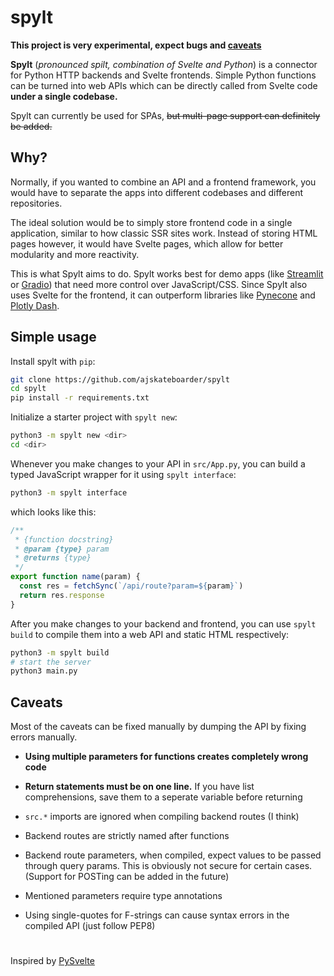 # spylt

**This project is very experimental, expect bugs and [caveats](#caveats)**

**Spylt** (*pronounced spilt, combination of Svelte and Python*) is a connector for Python HTTP backends and Svelte frontends. Simple Python functions can be turned into web APIs which can be directly called from Svelte code **under a single codebase.**

Spylt can currently be used for SPAs, ~~but multi-page support can definitely be added.~~

## Why?

Normally, if you wanted to combine an API and a frontend framework, you would have to separate the apps into different codebases and different repositories. 

The ideal solution would be to simply store frontend code in a single application, similar to how classic SSR sites work. Instead of storing HTML pages however, it would have Svelte pages, which allow for better modularity and more reactivity.

This is what Spylt aims to do. Spylt works best for demo apps (like [Streamlit](https://streamlit.io) or [Gradio](https://gradio.app)) that need more control over JavaScript/CSS. Since Spylt also uses Svelte for the frontend, it can outperform libraries like [Pynecone](https://pynecone.io/) and [Plotly Dash](https://dash.plotly.com/).

## Simple usage

Install spylt with `pip`:

```bash
git clone https://github.com/ajskateboarder/spylt
cd spylt
pip install -r requirements.txt
```

Initialize a starter project with `spylt new`:

```bash
python3 -m spylt new <dir>
cd <dir>
```

Whenever you make changes to your API in `src/App.py`, you can build a typed JavaScript wrapper for it using `spylt interface`:

```bash
python3 -m spylt interface
```

which looks like this:

```js
/**
 * {function docstring}
 * @param {type} param
 * @returns {type}
 */
export function name(param) {
  const res = fetchSync(`/api/route?param=${param}`)
  return res.response
}
```

After you make changes to your backend and frontend, you can use `spylt build` to compile them into a web API and static HTML respectively:

```bash
python3 -m spylt build
# start the server
python3 main.py
```

## Caveats

Most of the caveats can be fixed manually by dumping the API by fixing errors manually.

- **Using multiple parameters for functions creates completely wrong code**

- **Return statements must be on one line.** If you have list comprehensions, save them to a seperate variable before returning

- `src.*` imports are ignored when compiling backend routes (I think)

- Backend routes are strictly named after functions

- Backend route parameters, when compiled, expect values to be passed through query params. This is obviously not secure for certain cases. (Support for POSTing can be added in the future)

- Mentioned parameters require type annotations

- Using single-quotes for F-strings can cause syntax errors in the compiled API (just follow PEP8)

#

Inspired by [PySvelte](https://github.com/anthropics/PySvelte)
